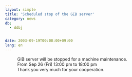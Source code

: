 ```yaml
---
layout: simple
title: 'Scheduled stop of the GIB server'
category: news
db:
  - ddbj


date: 2003-09-19T00:00:00+09:00
lang: en
---
```


<dd>GIB server will be stopped for a machine maintenance.<br>
<dd>From Sep 26 (Fri) 13:00 pm to 18:00 pm<br>
<dd>Thank you very much for your cooperation.</dd>
</dd>
</dd>
